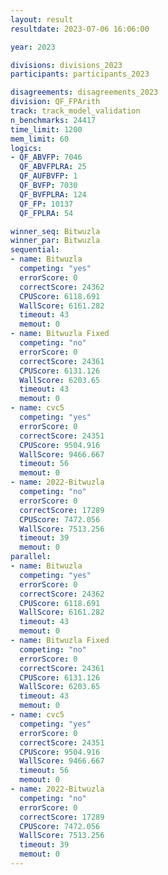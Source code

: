 ```yaml
---
layout: result
resultdate: 2023-07-06 16:06:00

year: 2023

divisions: divisions_2023
participants: participants_2023

disagreements: disagreements_2023
division: QF_FPArith
track: track_model_validation
n_benchmarks: 24417
time_limit: 1200
mem_limit: 60
logics:
- QF_ABVFP: 7046
  QF_ABVFPLRA: 25
  QF_AUFBVFP: 1
  QF_BVFP: 7030
  QF_BVFPLRA: 124
  QF_FP: 10137
  QF_FPLRA: 54

winner_seq: Bitwuzla
winner_par: Bitwuzla
sequential:
- name: Bitwuzla
  competing: "yes"
  errorScore: 0
  correctScore: 24362
  CPUScore: 6118.691
  WallScore: 6161.282
  timeout: 43
  memout: 0
- name: Bitwuzla Fixed
  competing: "no"
  errorScore: 0
  correctScore: 24361
  CPUScore: 6131.126
  WallScore: 6203.65
  timeout: 43
  memout: 0
- name: cvc5
  competing: "yes"
  errorScore: 0
  correctScore: 24351
  CPUScore: 9504.916
  WallScore: 9466.667
  timeout: 56
  memout: 0
- name: 2022-Bitwuzla
  competing: "no"
  errorScore: 0
  correctScore: 17289
  CPUScore: 7472.056
  WallScore: 7513.256
  timeout: 39
  memout: 0
parallel:
- name: Bitwuzla
  competing: "yes"
  errorScore: 0
  correctScore: 24362
  CPUScore: 6118.691
  WallScore: 6161.282
  timeout: 43
  memout: 0
- name: Bitwuzla Fixed
  competing: "no"
  errorScore: 0
  correctScore: 24361
  CPUScore: 6131.126
  WallScore: 6203.65
  timeout: 43
  memout: 0
- name: cvc5
  competing: "yes"
  errorScore: 0
  correctScore: 24351
  CPUScore: 9504.916
  WallScore: 9466.667
  timeout: 56
  memout: 0
- name: 2022-Bitwuzla
  competing: "no"
  errorScore: 0
  correctScore: 17289
  CPUScore: 7472.056
  WallScore: 7513.256
  timeout: 39
  memout: 0
---
```

